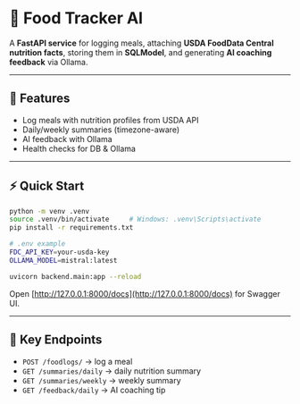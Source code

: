 # 🥗 Food Tracker AI  

A **FastAPI service** for logging meals, attaching **USDA FoodData Central nutrition facts**, storing them in **SQLModel**, and generating **AI coaching feedback** via Ollama.  

---

## 🚀 Features  
- Log meals with nutrition profiles from USDA API  
- Daily/weekly summaries (timezone-aware)  
- AI feedback with Ollama  
- Health checks for DB & Ollama  

---

## ⚡ Quick Start  
```bash
python -m venv .venv
source .venv/bin/activate     # Windows: .venv\Scripts\activate
pip install -r requirements.txt

# .env example
FDC_API_KEY=your-usda-key
OLLAMA_MODEL=mistral:latest

uvicorn backend.main:app --reload
```

Open [http://127.0.0.1:8000/docs](http://127.0.0.1:8000/docs) for Swagger UI.  

---

## 📡 Key Endpoints  
- `POST /foodlogs/` → log a meal  
- `GET /summaries/daily` → daily nutrition summary  
- `GET /summaries/weekly` → weekly summary  
- `GET /feedback/daily` → AI coaching tip  
